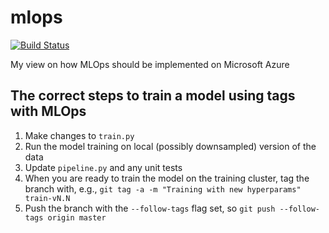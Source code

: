# mlops

[![Build Status](https://dev.azure.com/nihil0/MLOps/_apis/build/status/nihil0.mlops?branchName=master)](https://dev.azure.com/nihil0/MLOps/_build/latest?definitionId=3&branchName=master)

My view on how MLOps should be implemented on Microsoft Azure

## The correct steps to train a model using tags with MLOps

1. Make changes to `train.py`
2. Run the model training on local (possibly downsampled) version of the data
3. Update `pipeline.py` and any unit tests
4. When you are ready to train the model on the training cluster, tag the branch with, e.g., `git tag -a -m "Training with new hyperparams" train-vN.N`
5. Push the branch with the `--follow-tags` flag set, so `git push --follow-tags origin master`
